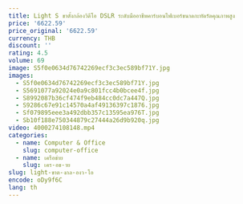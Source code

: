 ```yaml
---
title: Light S ขาตั้งกล้องวิดีโอ DSLR ระดับมืออาชีพคาร์บอนไฟเบอร์ขนาดกะทัดรัดคุณภาพสูง
price: '6622.59'
price_original: '6622.59'
currency: THB
discount: ''
rating: 4.5
volume: 69
image: S5f0e0634d76742269ecf3c3ec589bf71Y.jpg
images:
  - S5f0e0634d76742269ecf3c3ec589bf71Y.jpg
  - S5691077a92024e0a9c801fcc4b0bcee4f.jpg
  - S8992087b36cf474f9eb484cc0dc7a447Q.jpg
  - S9286c67e91c14570a4af49136397c1876.jpg
  - Sf079895eee3a492dbb357c13595ea976T.jpg
  - Sb10f188e750344879c27444a26d9b920q.jpg
video: 4000274108148.mp4
categories:
  - name: Computer & Office
    slug: computer-office
  - name: เครือข่าย
    slug: เคร-อข-าย
slug: light-ขาต-งกล-องว-โอ
encode: oDy9f6C
lang: th
---
```

  